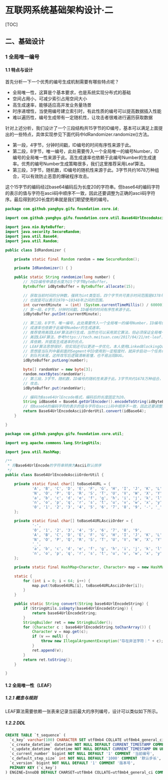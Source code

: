 # 互联网系统基础架构设计·二
[TOC]

## 二、基础设计
### 1 全局唯一编号
#### 1.1 特点与设计
首先分析一下一个优秀的编号生成机制需要有哪些特点呢？
- 全局唯一性，这算是个基本要求，也是系统实现分布式的基础
- 空间占用小，可减少索引占用空间大小
- 高生成速率，能够适应高并发业务量场景
- 时序递增性，当使用编号建立索引时，有此性质的编号可以提高数据插入性能
- 难以遍历性，编号生成带有一定随机性，让攻击者很难进行遍历获取数据

针对上述分析，我们设计了一个三段结构共15字节的ID编号，基本可以满足上面提出的一些特点，具体实现参见下面代码中IdRandomizer.randomize()方法。
- 第一段，4字节，分钟时间戳，ID编号的时间有序性来源于此。
- 第二段，8字节，唯一编号，此处需要传入一个全局唯一的编号Number，ID编号的全局唯一性来源于此。高生成速率也依赖于此编号Number的生成速率。优秀的编号Number生成策略很多，我们这里推荐采用Leaf算法。
- 第三段，3字节，随机数，ID编号的随机性来源于此。3字节共约1678万种组合，可以有效防止恶意的爆破程序攻击。

这个15字节的编码经过base64编码后为长度20的字符串。但base64的编码字符的表示的值与字符在ascii码中顺序不一致，因此还要调整为正确的ascii码字符序。最后得到的20长度的串就是我们期望使用的编号。


```java
package com.github.yanghyu.gifu.foundation.core.id;

import com.github.yanghyu.gifu.foundation.core.util.Base64UrlEncodeAsciiOrderUtil;

import java.nio.ByteBuffer;
import java.security.SecureRandom;
import java.util.Base64;
import java.util.Random;

public class IdRandomizer {

    private static final Random random = new SecureRandom();

    private IdRandomizer() { }

    public static String randomize(long number) {
        // 为ID编号申请总长度为15个字节ByteBuffer。
        ByteBuffer idByteBuffer = ByteBuffer.allocate(15);

        // 获取当前时间的分钟数，强转为int类型后，四个字节共可表示时间范围是8378年。
        // 也就是可以表示1970～10348年之间的范围。
        int currentMinute  = (int) (System.currentTimeMillis() / 60000);
        // 第一段，4字节，分钟时间戳，ID编号的时间有序性来源于此。
        idByteBuffer.putInt(currentMinute);

        // 第二段，8字节，唯一编号，此处需要传入一个全局唯一的编号Number，ID编号的全局唯一性来源于此。高生
        // 成速率也依赖于此编号Number的生成速率。
        // 推荐使用美团LEAF算法进行生成，当然也可以采用其它算法，但必须保证全局唯一性。
        // 美团LEAF算法，参考https://tech.meituan.com/2017/04/21/mt-leaf.html 该算法具有降低数据
        // 库依赖，并提高生成速率的优点。
        // LEAF算法思想很好，但实现还可以更进一步优化，本人使用LinkedBlockingQueue对其进行了改写，主要
        // 思想是当队列中最前面的Segment中ID使用到一定程度时，就异步启动一个任务线程去加载一个新的Segment
        // 到队列末尾，这样改写后逻辑清晰易懂，也不易出现BUG。
        idByteBuffer.putLong(number);

        byte[] randomVar = new byte[3];
        random.nextBytes(randomVar);
        // 第三段，3字节，随机数，ID编号的随机性来源于此。3字节共约1678万种组合，可以有效防止恶意的爆破程序
        // 攻击。
        idByteBuffer.put(randomVar);

        // 编码为Base64UrlEncode格式，编码后的长度固定为20。
        String idBase64 = Base64.getUrlEncoder().encodeToString(idByteBuffer.array());
        // 但base64的编码字符的表示的值与字符在ascii码中顺序不一致，因此还要调整为正确的ascii码字符序。
        return Base64UrlEncodeAsciiOrderUtil.convert(idBase64);
    }

}
```
```java
package com.github.yanghyu.gifu.foundation.core.util;

import org.apache.commons.lang.StringUtils;

import java.util.HashMap;

/**
 * 将Base64UrlEncode的字符串转换为Ascii默认排序
 */
public class Base64UrlEncodeAsciiOrderUtil {

    private static final char[] toBase64URL = {
            'A', 'B', 'C', 'D', 'E', 'F', 'G', 'H', 'I', 'J', 'K', 'L', 'M',
            'N', 'O', 'P', 'Q', 'R', 'S', 'T', 'U', 'V', 'W', 'X', 'Y', 'Z',
            'a', 'b', 'c', 'd', 'e', 'f', 'g', 'h', 'i', 'j', 'k', 'l', 'm',
            'n', 'o', 'p', 'q', 'r', 's', 't', 'u', 'v', 'w', 'x', 'y', 'z',
            '0', '1', '2', '3', '4', '5', '6', '7', '8', '9', '-', '_'
    };

    private static final char[] toBase64URLAsciiOrder = {
            '-',
            '0', '1', '2', '3', '4', '5', '6', '7', '8', '9',
            'A', 'B', 'C', 'D', 'E', 'F', 'G', 'H', 'I', 'J', 'K', 'L', 'M',
            'N', 'O', 'P', 'Q', 'R', 'S', 'T', 'U', 'V', 'W', 'X', 'Y', 'Z',
            '_',
            'a', 'b', 'c', 'd', 'e', 'f', 'g', 'h', 'i', 'j', 'k', 'l', 'm',
            'n', 'o', 'p', 'q', 'r', 's', 't', 'u', 'v', 'w', 'x', 'y', 'z'
    };

    private static final HashMap<Character, Character> map = new HashMap<>();

    static {
        for (int i = 0; i < 64; i++) {
            map.put(toBase64URL[i], toBase64URLAsciiOrder[i]);
        }
    }

    public static String convert(String base64UrlEncodeString) {
        if (StringUtils.isEmpty(base64UrlEncodeString)) {
            return base64UrlEncodeString;
        }
        StringBuilder ret = new StringBuilder();
        for (Character c : base64UrlEncodeString.toCharArray()) {
            Character v = map.get(c);
            if (v == null) {
                throw new IllegalArgumentException("存在非法字符：" + c);
            }
            ret.append(v);
        }
        return ret.toString();
    }

}
```

#### 1.2 全局唯一性（LEAF）
##### 1.2.1 概念与规则
LEAF算法需要依赖一张表来记录当前最大的序列编号，设计可以类似如下所示。

##### 1.2.2 DDL
```sql
CREATE TABLE `t_sequence` (
  `c_key` varchar(100) CHARACTER SET utf8mb4 COLLATE utf8mb4_general_ci NOT NULL DEFAULT 'default' COMMENT '主键编号[键名]',
  `c_create_datetime` datetime NOT NULL DEFAULT CURRENT_TIMESTAMP COMMENT '创建时间',
  `c_update_datetime` datetime NOT NULL DEFAULT CURRENT_TIMESTAMP ON UPDATE CURRENT_TIMESTAMP COMMENT '修改时间',
  `c_current_number` bigint NOT NULL DEFAULT '1' COMMENT '当前编号',
  `c_default_step_size` int NOT NULL DEFAULT '1000' COMMENT '默认步长',
  `c_version` bigint NOT NULL DEFAULT '1' COMMENT '版本号',
  PRIMARY KEY (`c_key`)
) ENGINE=InnoDB DEFAULT CHARSET=utf8mb4 COLLATE=utf8mb4_general_ci COMMENT='序列'
```


